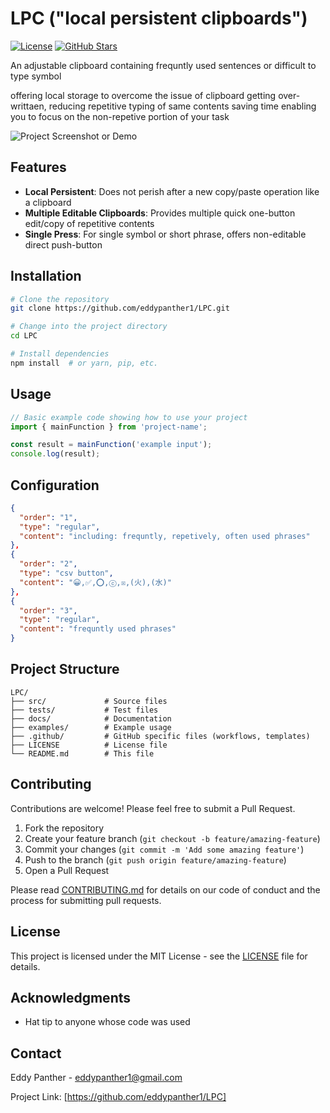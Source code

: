 # LPC ("local persistent clipboards")

[![License](https://img.shields.io/badge/License-MIT-blue.svg)](LICENSE)
[![GitHub Stars](https://img.shields.io/github/stars/yourusername/project-name.svg)](https://github.com/eddypanther1/LPC)

An adjustable clipboard containing frequntly used sentences or difficult to type symbol

offering local storage to overcome the issue of clipboard getting over-writtaen, 
reducing repetitive typing of same contents saving time
enabling you to focus on the non-repetive portion of your task

![Project Screenshot or Demo](images/screenshot.png)

## Features

- **Local Persistent**: Does not perish after a new copy/paste operation like a clipboard
- **Multiple Editable Clipboards**: Provides multiple quick one-button edit/copy of repetitive contents 
- **Single Press**: For single symbol or short phrase, offers non-editable direct push-button

## Installation

```bash
# Clone the repository
git clone https://github.com/eddypanther1/LPC.git

# Change into the project directory
cd LPC

# Install dependencies
npm install  # or yarn, pip, etc.
```

## Usage

```javascript
// Basic example code showing how to use your project
import { mainFunction } from 'project-name';

const result = mainFunction('example input');
console.log(result);
```


## Configuration

```json
{
  "order": "1",
  "type": "regular",
  "content": "including: frequntly, repetively, often used phrases"
},
{
  "order": "2",
  "type": "csv button",
  "content": "😀,✅,⭕,ⓒ,☒,(火),(水)"
},
{
  "order": "3",
  "type": "regular",
  "content": "frequntly used phrases"
}

```

## Project Structure

```
LPC/
├── src/             # Source files
├── tests/           # Test files
├── docs/            # Documentation
├── examples/        # Example usage
├── .github/         # GitHub specific files (workflows, templates)
├── LICENSE          # License file
└── README.md        # This file
```

## Contributing

Contributions are welcome! Please feel free to submit a Pull Request.

1. Fork the repository
2. Create your feature branch (`git checkout -b feature/amazing-feature`)
3. Commit your changes (`git commit -m 'Add some amazing feature'`)
4. Push to the branch (`git push origin feature/amazing-feature`)
5. Open a Pull Request

Please read [CONTRIBUTING.md](CONTRIBUTING.md) for details on our code of conduct and the process for submitting pull requests.

## License

This project is licensed under the MIT License - see the [LICENSE](LICENSE) file for details.

## Acknowledgments

- Hat tip to anyone whose code was used


## Contact

Eddy Panther -  eddypanther1@gmail.com

Project Link: [https://github.com/eddypanther1/LPC]
